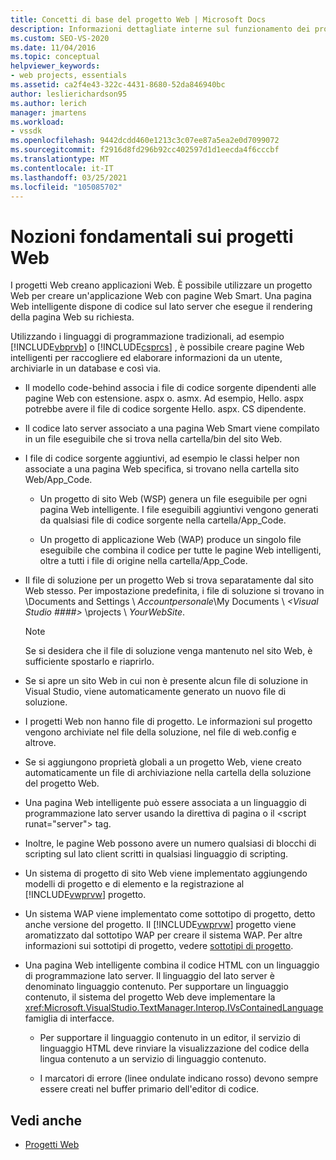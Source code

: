 ```yaml
---
title: Concetti di base del progetto Web | Microsoft Docs
description: Informazioni dettagliate interne sul funzionamento dei progetti Web in Visual Studio.
ms.custom: SEO-VS-2020
ms.date: 11/04/2016
ms.topic: conceptual
helpviewer_keywords:
- web projects, essentials
ms.assetid: ca2f4e43-322c-4431-8680-52da846940bc
author: leslierichardson95
ms.author: lerich
manager: jmartens
ms.workload:
- vssdk
ms.openlocfilehash: 9442dcdd460e1213c3c07ee87a5ea2e0d7099072
ms.sourcegitcommit: f2916d8fd296b92cc402597d1d1eecda4f6cccbf
ms.translationtype: MT
ms.contentlocale: it-IT
ms.lasthandoff: 03/25/2021
ms.locfileid: "105085702"
---
```

# <a name="web-project-essentials"></a>Nozioni fondamentali sui progetti Web
I progetti Web creano applicazioni Web. È possibile utilizzare un progetto Web per creare un'applicazione Web con pagine Web Smart. Una pagina Web intelligente dispone di codice sul lato server che esegue il rendering della pagina Web su richiesta.

 Utilizzando i linguaggi di programmazione tradizionali, ad esempio [!INCLUDE[vbprvb](../../code-quality/includes/vbprvb_md.md)] o [!INCLUDE[csprcs](../../data-tools/includes/csprcs_md.md)] , è possibile creare pagine Web intelligenti per raccogliere ed elaborare informazioni da un utente, archiviarle in un database e così via.

- Il modello code-behind associa i file di codice sorgente dipendenti alle pagine Web con estensione. aspx o. asmx. Ad esempio, Hello. aspx potrebbe avere il file di codice sorgente Hello. aspx. CS dipendente.

- Il codice lato server associato a una pagina Web Smart viene compilato in un file eseguibile che si trova nella cartella/bin del sito Web.

- I file di codice sorgente aggiuntivi, ad esempio le classi helper non associate a una pagina Web specifica, si trovano nella cartella sito Web/App_Code.

  - Un progetto di sito Web (WSP) genera un file eseguibile per ogni pagina Web intelligente. I file eseguibili aggiuntivi vengono generati da qualsiasi file di codice sorgente nella cartella/App_Code.

  - Un progetto di applicazione Web (WAP) produce un singolo file eseguibile che combina il codice per tutte le pagine Web intelligenti, oltre a tutti i file di origine nella cartella/App_Code.

- Il file di soluzione per un progetto Web si trova separatamente dal sito Web stesso. Per impostazione predefinita, i file di soluzione si trovano in \Documents and Settings \\ *Accountpersonale*\My Documents \\ *\<Visual Studio ####>* \projects \\ *YourWebSite*.

  > [!NOTE]
  > Se si desidera che il file di soluzione venga mantenuto nel sito Web, è sufficiente spostarlo e riaprirlo.

- Se si apre un sito Web in cui non è presente alcun file di soluzione in Visual Studio, viene automaticamente generato un nuovo file di soluzione.

- I progetti Web non hanno file di progetto. Le informazioni sul progetto vengono archiviate nel file della soluzione, nel file di web.config e altrove.

- Se si aggiungono proprietà globali a un progetto Web, viene creato automaticamente un file di archiviazione nella cartella della soluzione del progetto Web.

- Una pagina Web intelligente può essere associata a un linguaggio di programmazione lato server usando la direttiva di pagina o il \<script runat="server"> tag.

- Inoltre, le pagine Web possono avere un numero qualsiasi di blocchi di scripting sul lato client scritti in qualsiasi linguaggio di scripting.

- Un sistema di progetto di sito Web viene implementato aggiungendo modelli di progetto e di elemento e la registrazione al [!INCLUDE[vwprvw](../../extensibility/internals/includes/vwprvw_md.md)] progetto.

- Un sistema WAP viene implementato come sottotipo di progetto, detto anche versione del progetto. Il [!INCLUDE[vwprvw](../../extensibility/internals/includes/vwprvw_md.md)] progetto viene aromatizzato dal sottotipo WAP per creare il sistema WAP. Per altre informazioni sui sottotipi di progetto, vedere [sottotipi di progetto](../../extensibility/internals/project-subtypes.md).

- Una pagina Web intelligente combina il codice HTML con un linguaggio di programmazione lato server. Il linguaggio del lato server è denominato linguaggio contenuto. Per supportare un linguaggio contenuto, il sistema del progetto Web deve implementare la <xref:Microsoft.VisualStudio.TextManager.Interop.IVsContainedLanguage> famiglia di interfacce.

  - Per supportare il linguaggio contenuto in un editor, il servizio di linguaggio HTML deve rinviare la visualizzazione del codice della lingua contenuto a un servizio di linguaggio contenuto.

  - I marcatori di errore (linee ondulate indicano rosso) devono sempre essere creati nel buffer primario dell'editor di codice.

## <a name="see-also"></a>Vedi anche
- [Progetti Web](../../extensibility/internals/web-projects.md)
